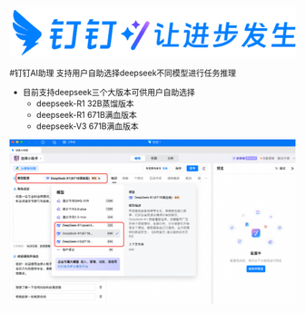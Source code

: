 ![dingtalk.png](assets/dingtalk.png)

#钉钉AI助理
支持用户自助选择deepseek不同模型进行任务推理
- 目前支持deepseek三个大版本可供用户自助选择
  - deepseek-R1 32B蒸馏版本
  - deepseek-R1 671B满血版本
  - deepseek-V3 671B满血版本


![dingtalk_ai_assistant.png](assets/dingtalk_ai_assistant.png)